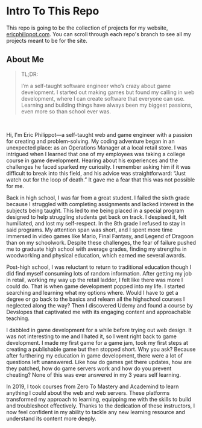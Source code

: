 # Intro To This Repo

This repo is going to be the collection of projects for my website, [ericphilippot.com](https://ericphilippot.com "Personal web site and blog."). You can scroll through each repo's branch to see all my projects meant to be for the site.

## About Me

  >TL;DR:
  >
  >I’m a self-taught software engineer who’s crazy about game development. I started out making games but found my calling in web development, where I can create software that everyone can use. Learning and building things have always been my biggest passions, even more so than school ever was.

<br/>

Hi, I'm Eric Philippot—a self-taught web and game engineer with a passion for creating and problem-solving. My coding adventure began in an unexpected place: as an Operations Manager at a local retail store. I was intrigued when I learned that one of my employees was taking a college course in game development. Hearing about his experiences and the challenges he faced sparked my curiosity. I remember asking him if it was difficult to break into this field, and his advice was straightforward: “Just watch out for the loop of death.” It gave me a fear that this was not possible for me.


Back in high school, I was far from a great student. I failed the sixth grade because I struggled with completing assignments and lacked interest in the subjects being taught. This led to me being placed in a special program designed to help struggling students get back on track. I despised it, felt humiliated, and lost my self-respect. In the 8th grade I refused to stay in said programs. My attention span was short, and I spent more time immersed in video games like Mario, Final Fantasy, and Legend of Dragoon than on my schoolwork. Despite these challenges, the fear of failure pushed me to graduate high school with average grades, finding my strengths in woodworking and physical education, which earned me several awards.

Post-high school, I was reluctant to return to traditional education though I did find myself consuming lots of random information. After getting my job in retail, working my way up the retail ladder, I felt like there was more I could do. That is when game development popped into my life. I started searching and learning what my options where. Would I have to get a degree or go back to the basics and relearn all the highschool courses I neglected along the way? Then I discovered Udemy and found a course by Devslopes that captivated me with its engaging content and approachable teaching.

I dabbled in game development for a while before trying out web design. It was not interesting to me and I hated it, so I went right back to game development. I made my first game for a game jam, took my first steps at creating a publishable game but then stopped short. Why you ask? Because after furthering my education in game development, there were a lot of questions left unanswered. Like how do games get there updates, how are they patched, how do game servers work and how do you prevent cheating? None of this was ever answered in my 3 years self learning.

In 2019, I took courses from Zero To Mastery and Academind to learn anything I could about the web and web servers. These platforms transformed my approach to learning, equipping me with the skills to build and troubleshoot effectively. Thanks to the dedication of these instructors, I now feel confident in my ability to tackle any new learning resource and understand its content more deeply.

